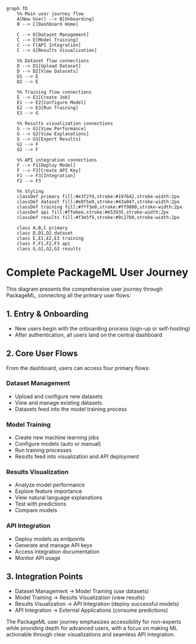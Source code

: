 ```mermaid
graph TD
    %% Main user journey flow
    A[New User] --> B[Onboarding]
    B --> C[Dashboard Home]
    
    C --> D[Dataset Management]
    C --> E[Model Training]
    C --> F[API Integration]
    C --> G[Results Visualization]
    
    %% Dataset flow connections
    D --> D1[Upload Dataset]
    D --> D2[View Datasets]
    D1 --> E
    D2 --> E
    
    %% Training flow connections
    E --> E1[Create Job]
    E1 --> E2[Configure Model]
    E2 --> E3[Run Training]
    E3 --> G
    
    %% Results visualization connections
    G --> G1[View Performance]
    G --> G2[View Explanations]
    G --> G3[Export Results]
    G1 --> F
    G2 --> F
    
    %% API integration connections
    F --> F1[Deploy Model]
    F --> F2[Create API Key]
    F1 --> F3[Integration]
    F2 --> F3
    
    %% Styling
    classDef primary fill:#e3f2fd,stroke:#1976d2,stroke-width:2px
    classDef dataset fill:#e8f5e9,stroke:#43a047,stroke-width:2px
    classDef training fill:#fff3e0,stroke:#ff9800,stroke-width:2px
    classDef api fill:#ffebee,stroke:#e53935,stroke-width:2px
    classDef results fill:#f3e5f5,stroke:#9c27b0,stroke-width:2px
    
    class A,B,C primary
    class D,D1,D2 dataset
    class E,E1,E2,E3 training
    class F,F1,F2,F3 api
    class G,G1,G2,G3 results
```

# Complete PackageML User Journey

This diagram presents the comprehensive user journey through PackageML, connecting all the primary user flows:

## 1. Entry & Onboarding
- New users begin with the onboarding process (sign-up or self-hosting)
- After authentication, all users land on the central dashboard

## 2. Core User Flows
From the dashboard, users can access four primary flows:

### Dataset Management
- Upload and configure new datasets
- View and manage existing datasets
- Datasets feed into the model training process

### Model Training
- Create new machine learning jobs
- Configure models (auto or manual)
- Run training processes
- Results feed into visualization and API deployment

### Results Visualization
- Analyze model performance
- Explore feature importance
- View natural language explanations
- Test with predictions
- Compare models

### API Integration
- Deploy models as endpoints
- Generate and manage API keys
- Access integration documentation
- Monitor API usage

## 3. Integration Points
- Dataset Management → Model Training (use datasets)
- Model Training → Results Visualization (view results)
- Results Visualization → API Integration (deploy successful models)
- API Integration → External Applications (consume predictions)

The PackageML user journey emphasizes accessibility for non-experts while providing depth for advanced users, with a focus on making ML actionable through clear visualizations and seamless API integration. 